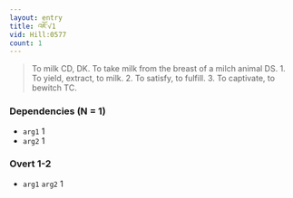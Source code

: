 ```yaml
---
layout: entry
title: འཇོ་√1
vid: Hill:0577
count: 1
---
```

> To milk CD, DK\. To take milk from the breast of a milch animal DS\. 1\. To yield, extract, to milk\. 2\. To satisfy, to fulfill\. 3\. To captivate, to bewitch TC\.


### Dependencies (N = 1)
* `arg1` 1
* `arg2` 1


### Overt 1-2
* `arg1` `arg2` 1
